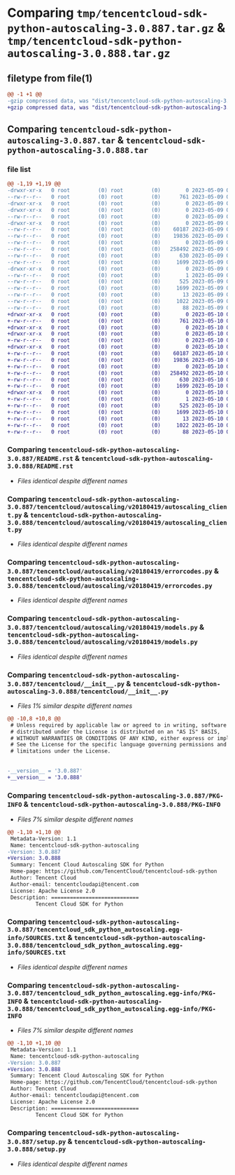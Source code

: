 # Comparing `tmp/tencentcloud-sdk-python-autoscaling-3.0.887.tar.gz` & `tmp/tencentcloud-sdk-python-autoscaling-3.0.888.tar.gz`

## filetype from file(1)

```diff
@@ -1 +1 @@
-gzip compressed data, was "dist/tencentcloud-sdk-python-autoscaling-3.0.887.tar", last modified: Tue May  9 02:21:40 2023, max compression
+gzip compressed data, was "dist/tencentcloud-sdk-python-autoscaling-3.0.888.tar", last modified: Wed May 10 01:48:15 2023, max compression
```

## Comparing `tencentcloud-sdk-python-autoscaling-3.0.887.tar` & `tencentcloud-sdk-python-autoscaling-3.0.888.tar`

### file list

```diff
@@ -1,19 +1,19 @@
-drwxr-xr-x   0 root         (0) root         (0)        0 2023-05-09 02:21:40.000000 tencentcloud-sdk-python-autoscaling-3.0.887/
--rw-r--r--   0 root         (0) root         (0)      761 2023-05-09 02:21:40.000000 tencentcloud-sdk-python-autoscaling-3.0.887/README.rst
-drwxr-xr-x   0 root         (0) root         (0)        0 2023-05-09 02:21:40.000000 tencentcloud-sdk-python-autoscaling-3.0.887/tencentcloud/
-drwxr-xr-x   0 root         (0) root         (0)        0 2023-05-09 02:21:40.000000 tencentcloud-sdk-python-autoscaling-3.0.887/tencentcloud/autoscaling/
--rw-r--r--   0 root         (0) root         (0)        0 2023-05-09 02:21:40.000000 tencentcloud-sdk-python-autoscaling-3.0.887/tencentcloud/autoscaling/__init__.py
-drwxr-xr-x   0 root         (0) root         (0)        0 2023-05-09 02:21:40.000000 tencentcloud-sdk-python-autoscaling-3.0.887/tencentcloud/autoscaling/v20180419/
--rw-r--r--   0 root         (0) root         (0)    60187 2023-05-09 02:21:40.000000 tencentcloud-sdk-python-autoscaling-3.0.887/tencentcloud/autoscaling/v20180419/autoscaling_client.py
--rw-r--r--   0 root         (0) root         (0)    19836 2023-05-09 02:21:40.000000 tencentcloud-sdk-python-autoscaling-3.0.887/tencentcloud/autoscaling/v20180419/errorcodes.py
--rw-r--r--   0 root         (0) root         (0)        0 2023-05-09 02:21:40.000000 tencentcloud-sdk-python-autoscaling-3.0.887/tencentcloud/autoscaling/v20180419/__init__.py
--rw-r--r--   0 root         (0) root         (0)   258492 2023-05-09 02:21:40.000000 tencentcloud-sdk-python-autoscaling-3.0.887/tencentcloud/autoscaling/v20180419/models.py
--rw-r--r--   0 root         (0) root         (0)      630 2023-05-09 02:21:40.000000 tencentcloud-sdk-python-autoscaling-3.0.887/tencentcloud/__init__.py
--rw-r--r--   0 root         (0) root         (0)     1699 2023-05-09 02:21:40.000000 tencentcloud-sdk-python-autoscaling-3.0.887/PKG-INFO
-drwxr-xr-x   0 root         (0) root         (0)        0 2023-05-09 02:21:40.000000 tencentcloud-sdk-python-autoscaling-3.0.887/tencentcloud_sdk_python_autoscaling.egg-info/
--rw-r--r--   0 root         (0) root         (0)        1 2023-05-09 02:21:40.000000 tencentcloud-sdk-python-autoscaling-3.0.887/tencentcloud_sdk_python_autoscaling.egg-info/dependency_links.txt
--rw-r--r--   0 root         (0) root         (0)      525 2023-05-09 02:21:40.000000 tencentcloud-sdk-python-autoscaling-3.0.887/tencentcloud_sdk_python_autoscaling.egg-info/SOURCES.txt
--rw-r--r--   0 root         (0) root         (0)     1699 2023-05-09 02:21:40.000000 tencentcloud-sdk-python-autoscaling-3.0.887/tencentcloud_sdk_python_autoscaling.egg-info/PKG-INFO
--rw-r--r--   0 root         (0) root         (0)       13 2023-05-09 02:21:40.000000 tencentcloud-sdk-python-autoscaling-3.0.887/tencentcloud_sdk_python_autoscaling.egg-info/top_level.txt
--rw-r--r--   0 root         (0) root         (0)     1022 2023-05-09 02:21:40.000000 tencentcloud-sdk-python-autoscaling-3.0.887/setup.py
--rw-r--r--   0 root         (0) root         (0)       88 2023-05-09 02:21:40.000000 tencentcloud-sdk-python-autoscaling-3.0.887/setup.cfg
+drwxr-xr-x   0 root         (0) root         (0)        0 2023-05-10 01:48:15.000000 tencentcloud-sdk-python-autoscaling-3.0.888/
+-rw-r--r--   0 root         (0) root         (0)      761 2023-05-10 01:48:15.000000 tencentcloud-sdk-python-autoscaling-3.0.888/README.rst
+drwxr-xr-x   0 root         (0) root         (0)        0 2023-05-10 01:48:15.000000 tencentcloud-sdk-python-autoscaling-3.0.888/tencentcloud/
+drwxr-xr-x   0 root         (0) root         (0)        0 2023-05-10 01:48:15.000000 tencentcloud-sdk-python-autoscaling-3.0.888/tencentcloud/autoscaling/
+-rw-r--r--   0 root         (0) root         (0)        0 2023-05-10 01:48:15.000000 tencentcloud-sdk-python-autoscaling-3.0.888/tencentcloud/autoscaling/__init__.py
+drwxr-xr-x   0 root         (0) root         (0)        0 2023-05-10 01:48:15.000000 tencentcloud-sdk-python-autoscaling-3.0.888/tencentcloud/autoscaling/v20180419/
+-rw-r--r--   0 root         (0) root         (0)    60187 2023-05-10 01:48:15.000000 tencentcloud-sdk-python-autoscaling-3.0.888/tencentcloud/autoscaling/v20180419/autoscaling_client.py
+-rw-r--r--   0 root         (0) root         (0)    19836 2023-05-10 01:48:15.000000 tencentcloud-sdk-python-autoscaling-3.0.888/tencentcloud/autoscaling/v20180419/errorcodes.py
+-rw-r--r--   0 root         (0) root         (0)        0 2023-05-10 01:48:15.000000 tencentcloud-sdk-python-autoscaling-3.0.888/tencentcloud/autoscaling/v20180419/__init__.py
+-rw-r--r--   0 root         (0) root         (0)   258492 2023-05-10 01:48:15.000000 tencentcloud-sdk-python-autoscaling-3.0.888/tencentcloud/autoscaling/v20180419/models.py
+-rw-r--r--   0 root         (0) root         (0)      630 2023-05-10 01:48:15.000000 tencentcloud-sdk-python-autoscaling-3.0.888/tencentcloud/__init__.py
+-rw-r--r--   0 root         (0) root         (0)     1699 2023-05-10 01:48:15.000000 tencentcloud-sdk-python-autoscaling-3.0.888/PKG-INFO
+drwxr-xr-x   0 root         (0) root         (0)        0 2023-05-10 01:48:15.000000 tencentcloud-sdk-python-autoscaling-3.0.888/tencentcloud_sdk_python_autoscaling.egg-info/
+-rw-r--r--   0 root         (0) root         (0)        1 2023-05-10 01:48:15.000000 tencentcloud-sdk-python-autoscaling-3.0.888/tencentcloud_sdk_python_autoscaling.egg-info/dependency_links.txt
+-rw-r--r--   0 root         (0) root         (0)      525 2023-05-10 01:48:15.000000 tencentcloud-sdk-python-autoscaling-3.0.888/tencentcloud_sdk_python_autoscaling.egg-info/SOURCES.txt
+-rw-r--r--   0 root         (0) root         (0)     1699 2023-05-10 01:48:15.000000 tencentcloud-sdk-python-autoscaling-3.0.888/tencentcloud_sdk_python_autoscaling.egg-info/PKG-INFO
+-rw-r--r--   0 root         (0) root         (0)       13 2023-05-10 01:48:15.000000 tencentcloud-sdk-python-autoscaling-3.0.888/tencentcloud_sdk_python_autoscaling.egg-info/top_level.txt
+-rw-r--r--   0 root         (0) root         (0)     1022 2023-05-10 01:48:15.000000 tencentcloud-sdk-python-autoscaling-3.0.888/setup.py
+-rw-r--r--   0 root         (0) root         (0)       88 2023-05-10 01:48:15.000000 tencentcloud-sdk-python-autoscaling-3.0.888/setup.cfg
```

### Comparing `tencentcloud-sdk-python-autoscaling-3.0.887/README.rst` & `tencentcloud-sdk-python-autoscaling-3.0.888/README.rst`

 * *Files identical despite different names*

### Comparing `tencentcloud-sdk-python-autoscaling-3.0.887/tencentcloud/autoscaling/v20180419/autoscaling_client.py` & `tencentcloud-sdk-python-autoscaling-3.0.888/tencentcloud/autoscaling/v20180419/autoscaling_client.py`

 * *Files identical despite different names*

### Comparing `tencentcloud-sdk-python-autoscaling-3.0.887/tencentcloud/autoscaling/v20180419/errorcodes.py` & `tencentcloud-sdk-python-autoscaling-3.0.888/tencentcloud/autoscaling/v20180419/errorcodes.py`

 * *Files identical despite different names*

### Comparing `tencentcloud-sdk-python-autoscaling-3.0.887/tencentcloud/autoscaling/v20180419/models.py` & `tencentcloud-sdk-python-autoscaling-3.0.888/tencentcloud/autoscaling/v20180419/models.py`

 * *Files identical despite different names*

### Comparing `tencentcloud-sdk-python-autoscaling-3.0.887/tencentcloud/__init__.py` & `tencentcloud-sdk-python-autoscaling-3.0.888/tencentcloud/__init__.py`

 * *Files 1% similar despite different names*

```diff
@@ -10,8 +10,8 @@
 # Unless required by applicable law or agreed to in writing, software
 # distributed under the License is distributed on an "AS IS" BASIS,
 # WITHOUT WARRANTIES OR CONDITIONS OF ANY KIND, either express or implied.
 # See the License for the specific language governing permissions and
 # limitations under the License.
 
 
-__version__ = '3.0.887'
+__version__ = '3.0.888'
```

### Comparing `tencentcloud-sdk-python-autoscaling-3.0.887/PKG-INFO` & `tencentcloud-sdk-python-autoscaling-3.0.888/PKG-INFO`

 * *Files 7% similar despite different names*

```diff
@@ -1,10 +1,10 @@
 Metadata-Version: 1.1
 Name: tencentcloud-sdk-python-autoscaling
-Version: 3.0.887
+Version: 3.0.888
 Summary: Tencent Cloud Autoscaling SDK for Python
 Home-page: https://github.com/TencentCloud/tencentcloud-sdk-python
 Author: Tencent Cloud
 Author-email: tencentcloudapi@tencent.com
 License: Apache License 2.0
 Description: ============================
         Tencent Cloud SDK for Python
```

### Comparing `tencentcloud-sdk-python-autoscaling-3.0.887/tencentcloud_sdk_python_autoscaling.egg-info/SOURCES.txt` & `tencentcloud-sdk-python-autoscaling-3.0.888/tencentcloud_sdk_python_autoscaling.egg-info/SOURCES.txt`

 * *Files identical despite different names*

### Comparing `tencentcloud-sdk-python-autoscaling-3.0.887/tencentcloud_sdk_python_autoscaling.egg-info/PKG-INFO` & `tencentcloud-sdk-python-autoscaling-3.0.888/tencentcloud_sdk_python_autoscaling.egg-info/PKG-INFO`

 * *Files 7% similar despite different names*

```diff
@@ -1,10 +1,10 @@
 Metadata-Version: 1.1
 Name: tencentcloud-sdk-python-autoscaling
-Version: 3.0.887
+Version: 3.0.888
 Summary: Tencent Cloud Autoscaling SDK for Python
 Home-page: https://github.com/TencentCloud/tencentcloud-sdk-python
 Author: Tencent Cloud
 Author-email: tencentcloudapi@tencent.com
 License: Apache License 2.0
 Description: ============================
         Tencent Cloud SDK for Python
```

### Comparing `tencentcloud-sdk-python-autoscaling-3.0.887/setup.py` & `tencentcloud-sdk-python-autoscaling-3.0.888/setup.py`

 * *Files identical despite different names*

